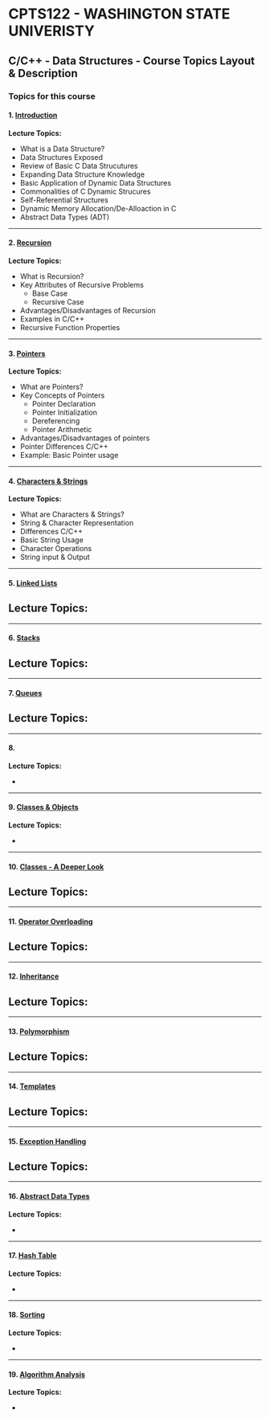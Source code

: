 # CPTS122 - WASHINGTON STATE UNIVERISTY 
## C/C++ - Data Structures - Course Topics Layout & Description

### Topics for this course 

#### 1. [Introduction](https://github.com/MarkShinozaki/CPTS122-DataStructures/tree/Lectures-Slides/(1)%20Introduction)

**Lecture Topics:**
- What is a Data Structure?
- Data Structures Exposed
- Review of Basic C Data Strucutures
- Expanding Data Structure Knowledge
- Basic Application of Dynamic Data Structures
- Commonalities of C Dynamic Strucures
- Self-Referential Structures
- Dynamic Memory Allocation/De-Alloaction in C
- Abstract Data Types (ADT)
  
---
#### 2. [Recursion](https://github.com/MarkShinozaki/CPTS122-DataStructures/tree/Lectures-Slides/(2)%20Recursion)

**Lecture Topics:**
- What is Recursion?
- Key Attributes of Recursive Problems
  - Base Case
  - Recursive Case
- Advantages/Disadvantages of Recursion
- Examples in C/C++
- Recursive Function Properties 

---

#### 3. [Pointers](https://github.com/MarkShinozaki/CPTS122-DataStructures/tree/Lectures-Slides/(3)%20Pointers)

**Lecture Topics:**
- What are Pointers?
- Key Concepts of Pointers
  - Pointer Declaration
  - Pointer Initialization
  - Dereferencing
  - Pointer Arithmetic
- Advantages/Disadvantages of pointers
- Pointer Differences C/C++
- Example: Basic Pointer usage

---

#### 4. [Characters & Strings](https://github.com/MarkShinozaki/CPTS122-DataStructures/tree/Lectures-Slides/(4)%20Characters%20%26%20Strings)

**Lecture Topics:**
- What are Characters & Strings?
- String & Character Representation
- Differences C/C++
- Basic String Usage
- Character Operations
- String input & Output

---

#### 5. [Linked Lists](https://github.com/MarkShinozaki/CPTS122-DataStructures/tree/Lectures-Slides/(5)%20Linked%20Lists)

**Lecture Topics:**
- 

---

#### 6. [Stacks](https://github.com/MarkShinozaki/CPTS122-DataStructures/tree/Lectures-Slides/(6)%20Stacks)

**Lecture Topics:**
- 


--- 

#### 7. [Queues](https://github.com/MarkShinozaki/CPTS122-DataStructures/tree/Lectures-Slides/(7)%20Queues)

**Lecture Topics:**
- 

---

#### 8. [](https://github.com/MarkShinozaki/CPTS122-DataStructures/tree/Lectures-Slides/(8)%20Trees)

**Lecture Topics:**

- 

---

#### 9. [Classes & Objects](https://github.com/MarkShinozaki/CPTS122-DataStructures/tree/Lectures-Slides/(9)%20Classes%20%26%20Objects)

**Lecture Topics:**

- 
  
---
#### 10. [Classes - A Deeper Look](https://github.com/MarkShinozaki/CPTS122-DataStructures/tree/Lectures-Slides/(10)%20Classes%20-%20A%20Deeper%20Look)

**Lecture Topics:**
- 


---

#### 11. [Operator Overloading](https://github.com/MarkShinozaki/CPTS122-DataStructures/tree/Lectures-Slides/(11)%20Operator%20Overloading)

**Lecture Topics:**
-

---

#### 12. [Inheritance](https://github.com/MarkShinozaki/CPTS122-DataStructures/tree/Lectures-Slides/(12)%20Inheritance)

**Lecture Topics:**
- 
  
---

#### 13. [Polymorphism](https://github.com/MarkShinozaki/CPTS122-DataStructures/tree/Lectures-Slides/(13)%20Polymorphism)

**Lecture Topics:**
- 
  
---

#### 14. [Templates](https://github.com/MarkShinozaki/CPTS122-DataStructures/tree/Lectures-Slides/(14)%20Templates)

**Lecture Topics:**
-

---

#### 15. [Exception Handling](https://github.com/MarkShinozaki/CPTS122-DataStructures/tree/Lectures-Slides/(15)%20Exception%20Handling)

**Lecture Topics:**
- 

---

#### 16. [Abstract Data Types](https://github.com/MarkShinozaki/CPTS122-DataStructures/tree/Lectures-Slides/(16)%20Abstract%20Data%20Types)

**Lecture Topics:**

-

---

#### 17. [Hash Table](https://github.com/MarkShinozaki/CPTS122-DataStructures/tree/Lectures-Slides/(17)%20Hash%20Table)

**Lecture Topics:**

-

---

#### 18. [Sorting](https://github.com/MarkShinozaki/CPTS122-DataStructures/tree/Lectures-Slides/(18)%20Sorting)

**Lecture Topics:**

-

---

#### 19. [Algorithm Analysis](https://github.com/MarkShinozaki/CPTS122-DataStructures/tree/Lectures-Slides/(19)%20Algorithm%20Analysis)

**Lecture Topics:**

-

